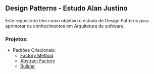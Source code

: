 ## Design Patterns - Estudo Alan Justino
Este repositório tem como objetivo o estudo de Design Patterns para aprimorar os conhecimentos em Arquitetura de software.

### Projetos:

- Padrões Criacionais:
  - [Factory Method](src/Creational/FactoryMethod)
  - [Abstract Factory](src/Creational/AbstractFactory)
  - [Builder](src/Creational/Builder)